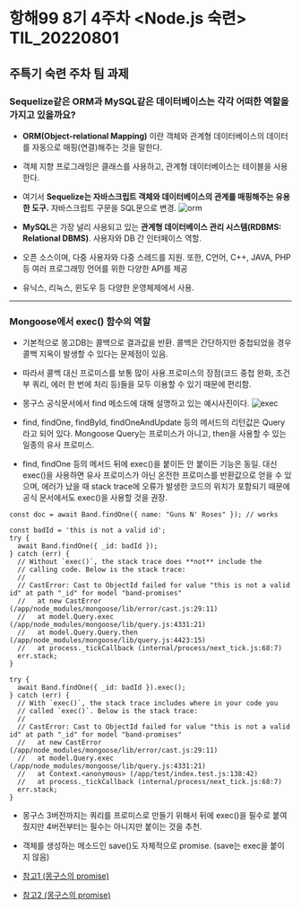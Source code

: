 # 항해99 8기 4주차 <Node.js 숙련> TIL_20220801 #
## 주특기 숙련 주차 팀 과제 ##
### Sequelize같은 ORM과 MySQL같은 데이터베이스는 각각 어떠한 역할을 가지고 있을까요? ###
- **ORM(Object-relational Mapping)** 이란 객체와 관계형 데이터베이스의 데이터를 자동으로 매핑(연결)해주는 것을 말한다. 
- 객체 지향 프로그래밍은 클래스를 사용하고, 관계형 데이터베이스는 테이블을 사용한다.
- 여기서 **Sequelize는 자바스크립트 객체와 데이터베이스의 관계를 매핑해주는 유용한 도구.** 자바스크립트 구문을 SQL문으로 변경.
 ![orm](https://user-images.githubusercontent.com/109029407/182054638-c09518dc-d18d-4540-a087-0d671fccac2a.png)

- **MySQL**은 가장 널리 사용되고 있는 **관계형 데이터베이스 관리 시스템(RDBMS: Relational DBMS)**. 사용자와 DB 간 인터페이스 역할.
- 오픈 소스이며, 다중 사용자와 다중 스레드를 지원. 또한, C언어, C++, JAVA, PHP 등 여러 프로그래밍 언어를 위한 다양한 API를 제공
- 유닉스, 리눅스, 윈도우 등 다양한 운영체제에서 사용.
--- 
### Mongoose에서 exec() 함수의 역할 ###
- 기본적으로 몽고DB는 콜백으로 결과값을 반환. 콜백은 간단하지만 중첩되었을 경우 콜백 지옥이 발생할 수 있다는 문제점이 있음.
- 따라서 콜백 대신 프로미스를 보통 많이 사용.프로미스의 장점(코드 중첩 완화, 조건부 쿼리, 에러 한 번에 처리 등)들을 모두 이용할 수 있기 때문에 편리함.

- 몽구스 공식문서에서 find 메소드에 대해 설명하고 있는 예시사진이다.
 ![exec](https://user-images.githubusercontent.com/109029407/182073303-2152f188-8f1a-49b9-a1cb-faece95ccfbb.png)


- find, findOne, findById, findOneAndUpdate 등의 메서드의 리턴값은 Query라고 되어 있다. Mongoose Query는 프로미스가 아니고, then을 사용할 수 있는 일종의 유사 프로미스.
- find, findOne 등의 메서드 뒤에 exec()을 붙이든 안 붙이든 기능은 동일. 대신 exec()을 사용하면 유사 프로미스가 아닌 온전한 프로미스를 반환값으로 얻을 수 있으며, 에러가 났을 때 stack trace에 오류가 발생한 코드의 위치가 포함되기 때문에 공식 문서에서도 exec()을 사용할 것을 권장.
```
const doc = await Band.findOne({ name: "Guns N' Roses" }); // works

const badId = 'this is not a valid id';
try {
  await Band.findOne({ _id: badId });
} catch (err) {
  // Without `exec()`, the stack trace does **not** include the
  // calling code. Below is the stack trace:
  //
  // CastError: Cast to ObjectId failed for value "this is not a valid id" at path "_id" for model "band-promises"
  //   at new CastError (/app/node_modules/mongoose/lib/error/cast.js:29:11)
  //   at model.Query.exec (/app/node_modules/mongoose/lib/query.js:4331:21)
  //   at model.Query.Query.then (/app/node_modules/mongoose/lib/query.js:4423:15)
  //   at process._tickCallback (internal/process/next_tick.js:68:7)
  err.stack;
}

try {
  await Band.findOne({ _id: badId }).exec();
} catch (err) {
  // With `exec()`, the stack trace includes where in your code you
  // called `exec()`. Below is the stack trace:
  //
  // CastError: Cast to ObjectId failed for value "this is not a valid id" at path "_id" for model "band-promises"
  //   at new CastError (/app/node_modules/mongoose/lib/error/cast.js:29:11)
  //   at model.Query.exec (/app/node_modules/mongoose/lib/query.js:4331:21)
  //   at Context.<anonymous> (/app/test/index.test.js:138:42)
  //   at process._tickCallback (internal/process/next_tick.js:68:7)
  err.stack;
}
```

- 몽구스 3버전까지는 쿼리를 프로미스로 만들기 위해서 뒤에 exec()을 필수로 붙여줬지만 4버전부터는 필수는 아니지만 붙이는 것을 추천.
- 객체를 생성하는 메소드인 save()도 자체적으로 promise. (save는 exec을 붙이지 않음)

- [참고1 (몽구스의 promise)](https://mongoosejs.com/docs/promises.html)
- [참고2 (몽구스의 promise)](https://masteringjs.io/tutorials/mongoose/promise)
